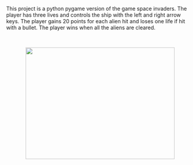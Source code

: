 This project is a python pygame version of the game space invaders. The player has three lives and controls the ship with the left and right arrow keys. The player gains 20 points for each alien hit and loses one life if hit with a bullet. The player wins when all the aliens are cleared.

</br>

<p align="center">
  <img width="400" height="300" src="https://user-images.githubusercontent.com/96327833/147801876-fb4fbaca-7ecd-4eb3-8880-56823e3aeb6c.gif">
</p>
